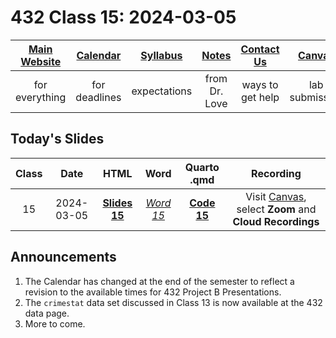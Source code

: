# 432 Class 15: 2024-03-05

[Main Website](https://thomaselove.github.io/432-2024/) | [Calendar](https://thomaselove.github.io/432-2024/calendar.html) | [Syllabus](https://thomaselove.github.io/432-syllabus-2024/) | [Notes](https://thomaselove.github.io/432-notes/) | [Contact Us](https://thomaselove.github.io/432-2024/contact.html) | [Canvas](https://canvas.case.edu) | [Data and Code](https://github.com/THOMASELOVE/432-data) | [Sources](https://github.com/THOMASELOVE/432-classes-2024/tree/main/sources)
:-----------: | :--------------: | :----------: | :---------: | :-------------: | :-----------: | :------------: |:------:
for everything | for deadlines | expectations | from Dr. Love | ways to get help | lab submission | for downloads | to read

## Today's Slides

Class | Date | HTML | Word | Quarto .qmd | Recording
:---: | :--------: | :------: | :------: | :------: | :-------------:
15 | 2024-03-05 | **[Slides 15](https://thomaselove.github.io/432-slides-2024/slides15.html)** | *[Word 15](https://thomaselove.github.io/432-slides-2024/slides15w.docx)* | **[Code 15](https://github.com/THOMASELOVE/432-slides-2024/blob/main/slides15.qmd)** | Visit [Canvas](https://canvas.case.edu/), select **Zoom** and **Cloud Recordings**

## Announcements

1. The Calendar has changed at the end of the semester to reflect a revision to the available times for 432 Project B Presentations.
2. The `crimestat` data set discussed in Class 13 is now available at the 432 data page.
3. More to come.
